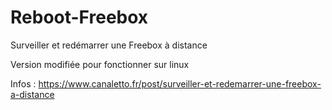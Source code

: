 # Reboot-Freebox
Surveiller et redémarrer une Freebox à distance

Version modifiée pour fonctionner sur linux

Infos : https://www.canaletto.fr/post/surveiller-et-redemarrer-une-freebox-a-distance

